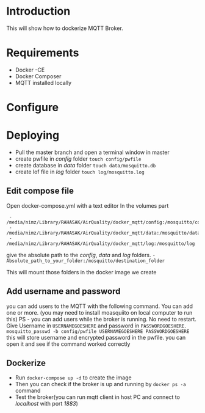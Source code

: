 # Introduction
This will show how to dockerize MQTT Broker.

# Requirements
* Docker -CE
* Docker Composer
* MQTT installed locally

# Configure

# Deploying
* Pull the master branch and open a terminal window in master
* create pwfile in *config* folder `touch config/pwfile`
* create database in *data* folder `touch data/mosquitto.db`
* create lof file in *log* folder `touch log/mosquitto.log`
## Edit compose file
Open docker-compose.yml with a text editor
In the volumes part
``` 
 - /media/nimz/Library/RAHASAK/AirQuality/docker_mqtt/config:/mosquitto/config
 - /media/nimz/Library/RAHASAK/AirQuality/docker_mqtt/data:/mosquitto/data
 - /media/nimz/Library/RAHASAK/AirQuality/docker_mqtt/log:/mosquitto/log
```
give the absolute path to the *config*, *data* and *log* folders.
`- Absolute_path_to_your_folder:/mosquitto/destination_folder`

This will mount those folders in the docker image we create

## Add username and password
you can add users to the MQTT with the following command. You can add one or more.
(you may need to install moasquiito on local computer to run this)
PS - you can add users while the broker is running. No need to restart.
Give Username in `USERNAMEGOESHERE` and password in `PASSWORDGOESHERE`.
`mosquitto_passwd -b config/pwfile USERNAMEGOESHERE PASSWORDGOESHERE`
this will store username and encrypted password in the pwfile. you can open it and see if the command worked correctly

## Dockerize
* Run `docker-compose up -d` to create the image
* Then you can check if the broker is up and running by `docker ps -a` command
* Test the broker(you can run mqtt client in host PC and connect to *localhost* with port *1883*)
